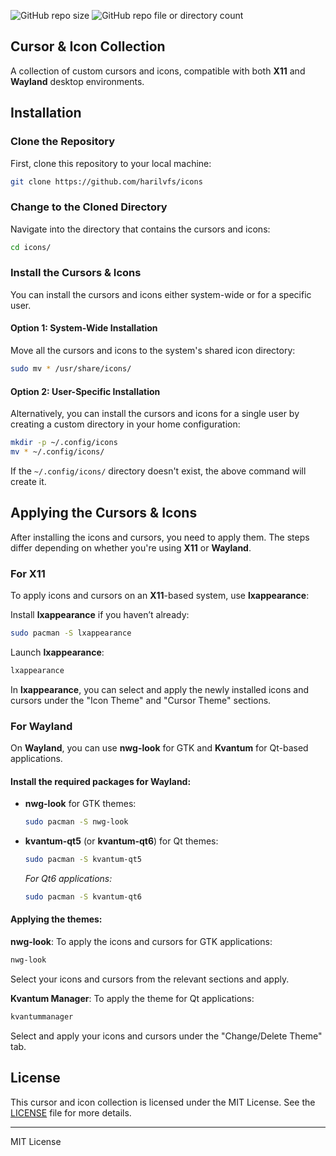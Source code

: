 ![GitHub repo size](https://img.shields.io/github/repo-size/harilvfs/icons?style=for-the-badge)
![GitHub repo file or directory count](https://img.shields.io/github/directory-file-count/harilvfs/icons?style=for-the-badge)

## Cursor & Icon Collection

A collection of custom cursors and icons, compatible with both **X11** and **Wayland** desktop environments.

## Installation

### Clone the Repository
First, clone this repository to your local machine:
```bash
git clone https://github.com/harilvfs/icons
```

### Change to the Cloned Directory
Navigate into the directory that contains the cursors and icons:
```bash
cd icons/
```

### Install the Cursors & Icons

You can install the cursors and icons either system-wide or for a specific user.

#### Option 1: System-Wide Installation
Move all the cursors and icons to the system's shared icon directory:
```bash
sudo mv * /usr/share/icons/
```

#### Option 2: User-Specific Installation
Alternatively, you can install the cursors and icons for a single user by creating a custom directory in your home configuration:
```bash
mkdir -p ~/.config/icons
mv * ~/.config/icons/
```

If the `~/.config/icons/` directory doesn't exist, the above command will create it.

## Applying the Cursors & Icons

After installing the icons and cursors, you need to apply them. The steps differ depending on whether you're using **X11** or **Wayland**.

### For X11

To apply icons and cursors on an **X11**-based system, use **lxappearance**:

Install **lxappearance** if you haven’t already:
   ```bash
   sudo pacman -S lxappearance
   ```

Launch **lxappearance**:
   ```bash
   lxappearance
   ```

In **lxappearance**, you can select and apply the newly installed icons and cursors under the "Icon Theme" and "Cursor Theme" sections.

### For Wayland

On **Wayland**, you can use **nwg-look** for GTK and **Kvantum** for Qt-based applications.

#### Install the required packages for Wayland:

- **nwg-look** for GTK themes:
  ```bash
  sudo pacman -S nwg-look
  ```

- **kvantum-qt5** (or **kvantum-qt6**) for Qt themes:
  ```bash
  sudo pacman -S kvantum-qt5
  ```
  *For Qt6 applications:*
  ```bash
  sudo pacman -S kvantum-qt6
  ```

#### Applying the themes:

**nwg-look**: To apply the icons and cursors for GTK applications:
   ```bash
   nwg-look
   ```
   Select your icons and cursors from the relevant sections and apply.

**Kvantum Manager**: To apply the theme for Qt applications:
   ```bash
   kvantummanager
   ```
   Select and apply your icons and cursors under the "Change/Delete Theme" tab.

## License

This cursor and icon collection is licensed under the MIT License. See the [LICENSE](./LICENSE) file for more details.

---

MIT License

